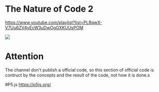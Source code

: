 # The Nature of Code 2
https://www.youtube.com/playlist?list=PLRqwX-V7Uu6ZV4yEcW3uDwOgGXKUUsPOM

[![](http://img.youtube.com/vi/70MQ-FugwbI/0.jpg)](https://www.youtube.com/playlist?list=PLRqwX-V7Uu6ZV4yEcW3uDwOgGXKUUsPOM "nature of code")

# Attention
The channel don't publish a official code, so this section of official code is contruct by the concepts and the result of the code, not how it is done.s

#P5.js
https://p5js.org/